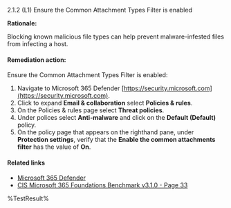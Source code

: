 2.1.2 (L1) Ensure the Common Attachment Types Filter is enabled

**Rationale:**

Blocking known malicious file types can help prevent malware-infested files from infecting a host.

#### Remediation action:

Ensure the Common Attachment Types Filter is enabled:
1. Navigate to Microsoft 365 Defender [https://security.microsoft.com](https://security.microsoft.com).
2. Click to expand **Email & collaboration** select **Policies & rules**.
3. On the Policies & rules page select **Threat policies**.
4. Under polices select **Anti-malware** and click on the **Default (Default)** policy.
5. On the policy page that appears on the righthand pane, under **Protection settings**, verify that the **Enable the common attachments filter** has the value of **On**.

#### Related links

* [Microsoft 365 Defender](https://security.microsoft.com)
* [CIS Microsoft 365 Foundations Benchmark v3.1.0 - Page 33](https://www.cisecurity.org/benchmark/microsoft_365)

<!--- Results --->
%TestResult%